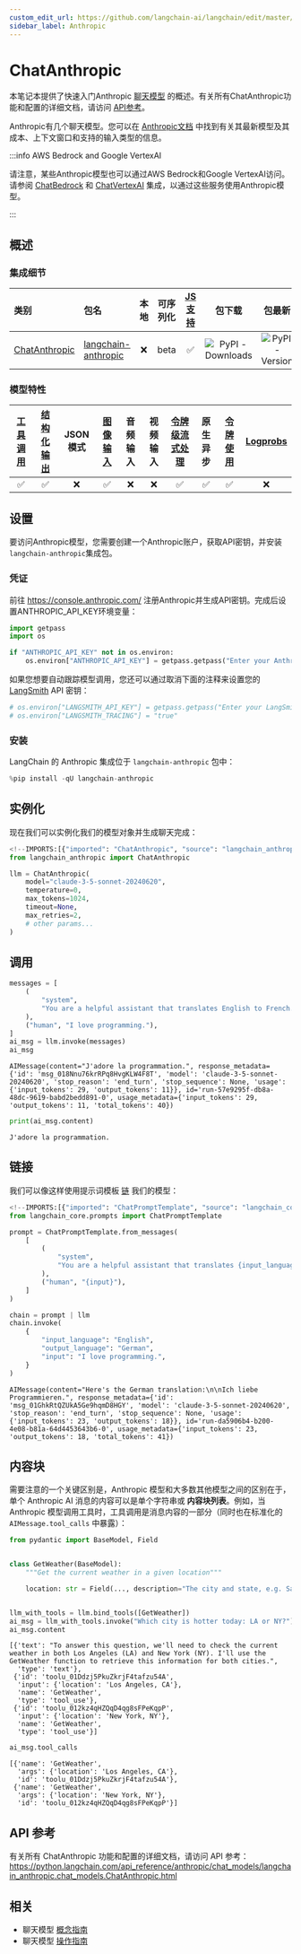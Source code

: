 ```yaml
---
custom_edit_url: https://github.com/langchain-ai/langchain/edit/master/docs/docs/integrations/chat/anthropic.ipynb
sidebar_label: Anthropic
---
```

# ChatAnthropic

本笔记本提供了快速入门Anthropic [聊天模型](/docs/concepts/#chat-models) 的概述。有关所有ChatAnthropic功能和配置的详细文档，请访问 [API参考](https://python.langchain.com/api_reference/anthropic/chat_models/langchain_anthropic.chat_models.ChatAnthropic.html)。

Anthropic有几个聊天模型。您可以在 [Anthropic文档](https://docs.anthropic.com/en/docs/models-overview) 中找到有关其最新模型及其成本、上下文窗口和支持的输入类型的信息。


:::info AWS Bedrock and Google VertexAI

请注意，某些Anthropic模型也可以通过AWS Bedrock和Google VertexAI访问。请参阅 [ChatBedrock](/docs/integrations/chat/bedrock/) 和 [ChatVertexAI](/docs/integrations/chat/google_vertex_ai_palm/) 集成，以通过这些服务使用Anthropic模型。

:::

## 概述
### 集成细节

| 类别 | 包名 | 本地 | 可序列化 | [JS支持](https://js.langchain.com/docs/integrations/chat/anthropic) | 包下载 | 包最新 |
| :--- | :--- | :---: | :---: |  :---: | :---: | :---: |
| [ChatAnthropic](https://python.langchain.com/api_reference/anthropic/chat_models/langchain_anthropic.chat_models.ChatAnthropic.html) | [langchain-anthropic](https://python.langchain.com/api_reference/anthropic/index.html) | ❌ | beta | ✅ | ![PyPI - Downloads](https://img.shields.io/pypi/dm/langchain-anthropic?style=flat-square&label=%20) | ![PyPI - Version](https://img.shields.io/pypi/v/langchain-anthropic?style=flat-square&label=%20) |

### 模型特性
| [工具调用](/docs/how_to/tool_calling) | [结构化输出](/docs/how_to/structured_output/) | JSON模式 | [图像输入](/docs/how_to/multimodal_inputs/) | 音频输入 | 视频输入 | [令牌级流式处理](/docs/how_to/chat_streaming/) | 原生异步 | [令牌使用](/docs/how_to/chat_token_usage_tracking/) | [Logprobs](/docs/how_to/logprobs/) |
| :---: | :---: | :---: | :---: |  :---: | :---: | :---: | :---: | :---: | :---: |
| ✅ | ✅ | ❌ | ✅ | ❌ | ❌ | ✅ | ✅ | ✅ | ❌ |

## 设置

要访问Anthropic模型，您需要创建一个Anthropic账户，获取API密钥，并安装`langchain-anthropic`集成包。

### 凭证

前往 https://console.anthropic.com/ 注册Anthropic并生成API密钥。完成后设置ANTHROPIC_API_KEY环境变量：


```python
import getpass
import os

if "ANTHROPIC_API_KEY" not in os.environ:
    os.environ["ANTHROPIC_API_KEY"] = getpass.getpass("Enter your Anthropic API key: ")
```

如果您想要自动跟踪模型调用，您还可以通过取消下面的注释来设置您的 [LangSmith](https://docs.smith.langchain.com/) API 密钥：


```python
# os.environ["LANGSMITH_API_KEY"] = getpass.getpass("Enter your LangSmith API key: ")
# os.environ["LANGSMITH_TRACING"] = "true"
```

### 安装

LangChain 的 Anthropic 集成位于 `langchain-anthropic` 包中：


```python
%pip install -qU langchain-anthropic
```

## 实例化

现在我们可以实例化我们的模型对象并生成聊天完成：


```python
<!--IMPORTS:[{"imported": "ChatAnthropic", "source": "langchain_anthropic", "docs": "https://python.langchain.com/api_reference/anthropic/chat_models/langchain_anthropic.chat_models.ChatAnthropic.html", "title": "ChatAnthropic"}]-->
from langchain_anthropic import ChatAnthropic

llm = ChatAnthropic(
    model="claude-3-5-sonnet-20240620",
    temperature=0,
    max_tokens=1024,
    timeout=None,
    max_retries=2,
    # other params...
)
```

## 调用



```python
messages = [
    (
        "system",
        "You are a helpful assistant that translates English to French. Translate the user sentence.",
    ),
    ("human", "I love programming."),
]
ai_msg = llm.invoke(messages)
ai_msg
```



```output
AIMessage(content="J'adore la programmation.", response_metadata={'id': 'msg_018Nnu76krRPq8HvgKLW4F8T', 'model': 'claude-3-5-sonnet-20240620', 'stop_reason': 'end_turn', 'stop_sequence': None, 'usage': {'input_tokens': 29, 'output_tokens': 11}}, id='run-57e9295f-db8a-48dc-9619-babd2bedd891-0', usage_metadata={'input_tokens': 29, 'output_tokens': 11, 'total_tokens': 40})
```



```python
print(ai_msg.content)
```
```output
J'adore la programmation.
```
## 链接

我们可以像这样使用提示词模板 [链](/docs/how_to/sequence/) 我们的模型：


```python
<!--IMPORTS:[{"imported": "ChatPromptTemplate", "source": "langchain_core.prompts", "docs": "https://python.langchain.com/api_reference/core/prompts/langchain_core.prompts.chat.ChatPromptTemplate.html", "title": "ChatAnthropic"}]-->
from langchain_core.prompts import ChatPromptTemplate

prompt = ChatPromptTemplate.from_messages(
    [
        (
            "system",
            "You are a helpful assistant that translates {input_language} to {output_language}.",
        ),
        ("human", "{input}"),
    ]
)

chain = prompt | llm
chain.invoke(
    {
        "input_language": "English",
        "output_language": "German",
        "input": "I love programming.",
    }
)
```



```output
AIMessage(content="Here's the German translation:\n\nIch liebe Programmieren.", response_metadata={'id': 'msg_01GhkRtQZUkA5Ge9hqmD8HGY', 'model': 'claude-3-5-sonnet-20240620', 'stop_reason': 'end_turn', 'stop_sequence': None, 'usage': {'input_tokens': 23, 'output_tokens': 18}}, id='run-da5906b4-b200-4e08-b81a-64d4453643b6-0', usage_metadata={'input_tokens': 23, 'output_tokens': 18, 'total_tokens': 41})
```


## 内容块

需要注意的一个关键区别是，Anthropic 模型和大多数其他模型之间的区别在于，单个 Anthropic AI 消息的内容可以是单个字符串或 **内容块列表**。例如，当 Anthropic 模型调用工具时，工具调用是消息内容的一部分（同时也在标准化的 `AIMessage.tool_calls` 中暴露）：


```python
from pydantic import BaseModel, Field


class GetWeather(BaseModel):
    """Get the current weather in a given location"""

    location: str = Field(..., description="The city and state, e.g. San Francisco, CA")


llm_with_tools = llm.bind_tools([GetWeather])
ai_msg = llm_with_tools.invoke("Which city is hotter today: LA or NY?")
ai_msg.content
```



```output
[{'text': "To answer this question, we'll need to check the current weather in both Los Angeles (LA) and New York (NY). I'll use the GetWeather function to retrieve this information for both cities.",
  'type': 'text'},
 {'id': 'toolu_01Ddzj5PkuZkrjF4tafzu54A',
  'input': {'location': 'Los Angeles, CA'},
  'name': 'GetWeather',
  'type': 'tool_use'},
 {'id': 'toolu_012kz4qHZQqD4qg8sFPeKqpP',
  'input': {'location': 'New York, NY'},
  'name': 'GetWeather',
  'type': 'tool_use'}]
```



```python
ai_msg.tool_calls
```



```output
[{'name': 'GetWeather',
  'args': {'location': 'Los Angeles, CA'},
  'id': 'toolu_01Ddzj5PkuZkrjF4tafzu54A'},
 {'name': 'GetWeather',
  'args': {'location': 'New York, NY'},
  'id': 'toolu_012kz4qHZQqD4qg8sFPeKqpP'}]
```


## API 参考

有关所有 ChatAnthropic 功能和配置的详细文档，请访问 API 参考： https://python.langchain.com/api_reference/anthropic/chat_models/langchain_anthropic.chat_models.ChatAnthropic.html


## 相关

- 聊天模型 [概念指南](/docs/concepts/#chat-models)
- 聊天模型 [操作指南](/docs/how_to/#chat-models)
